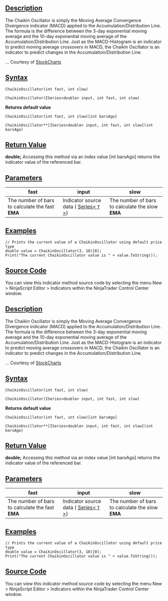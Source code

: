 ## [Description](https://developer.ninjatrader.com/docs/desktop/chaikin_oscillator\#description)

The Chaikin Oscillator is simply the Moving Average Convergence Divergence indicator (MACD) applied to the Accumulation/Distribution Line. The formula is the difference between the 3-day exponential moving average and the 10-day exponential moving average of the Accumulation/Distribution Line. Just as the MACD-Histogram is an indicator to predict moving average crossovers in MACD, the Chaikin Oscillator is an indicator to predict changes in the Accumulation/Distribution Line.

... Courtesy of [StockCharts](https://chartschool.stockcharts.com/table-of-contents/technical-indicators-and-overlays/technical-indicators/chaikin-oscillator)

## [Syntax](https://developer.ninjatrader.com/docs/desktop/chaikin_oscillator\#syntax)

`ChaikinOscillator(int fast, int slow)`

`ChaikinOscillator(ISeries<double> input, int fast, int slow)`

**Returns default value**

`ChaikinOscillator(int fast, int slow)[int barsAgo]`

`ChaikinOscillator**[ISeries<double> input, int fast, int slow](int barsAgo)`

## [Return Value](https://developer.ninjatrader.com/docs/desktop/chaikin_oscillator\#return-value)

**double;** Accessing this method via an index value \[int barsAgo\] returns the indicator value of the referenced bar.

## [Parameters](https://developer.ninjatrader.com/docs/desktop/chaikin_oscillator\#parameters)

| fast | input | slow |
| --- | --- | --- |
| The number of bars to calculate the fast **EMA** | Indicator source data ( [Series< `T` >](https://developer.ninjatrader.com/docs/desktop/seriest)) | The number of bars to calculate the slow **EMA** |

## [Examples](https://developer.ninjatrader.com/docs/desktop/chaikin_oscillator\#examples)

```jsx-150469391 csharp
// Prints the current value of a ChaikinOscillator using default price type
double value = ChaikinOscillator(3, 10)[0];
Print("The current ChaikinOscillator value is " + value.ToString());

```

## [Source Code](https://developer.ninjatrader.com/docs/desktop/chaikin_oscillator\#source-code)

You can view this indicator method source code by selecting the menu New > NinjaScript Editor > Indicators within the NinjaTrader Control Center window.

## [Description](https://developer.ninjatrader.com/docs/desktop/chaikin_oscillator\#description)

The Chaikin Oscillator is simply the Moving Average Convergence Divergence indicator (MACD) applied to the Accumulation/Distribution Line. The formula is the difference between the 3-day exponential moving average and the 10-day exponential moving average of the Accumulation/Distribution Line. Just as the MACD-Histogram is an indicator to predict moving average crossovers in MACD, the Chaikin Oscillator is an indicator to predict changes in the Accumulation/Distribution Line.

... Courtesy of [StockCharts](https://chartschool.stockcharts.com/table-of-contents/technical-indicators-and-overlays/technical-indicators/chaikin-oscillator)

## [Syntax](https://developer.ninjatrader.com/docs/desktop/chaikin_oscillator\#syntax)

`ChaikinOscillator(int fast, int slow)`

`ChaikinOscillator(ISeries<double> input, int fast, int slow)`

**Returns default value**

`ChaikinOscillator(int fast, int slow)[int barsAgo]`

`ChaikinOscillator**[ISeries<double> input, int fast, int slow](int barsAgo)`

## [Return Value](https://developer.ninjatrader.com/docs/desktop/chaikin_oscillator\#return-value)

**double;** Accessing this method via an index value \[int barsAgo\] returns the indicator value of the referenced bar.

## [Parameters](https://developer.ninjatrader.com/docs/desktop/chaikin_oscillator\#parameters)

| fast | input | slow |
| --- | --- | --- |
| The number of bars to calculate the fast **EMA** | Indicator source data ( [Series< `T` >](https://developer.ninjatrader.com/docs/desktop/seriest)) | The number of bars to calculate the slow **EMA** |

## [Examples](https://developer.ninjatrader.com/docs/desktop/chaikin_oscillator\#examples)

```jsx-150469391 csharp
// Prints the current value of a ChaikinOscillator using default price type
double value = ChaikinOscillator(3, 10)[0];
Print("The current ChaikinOscillator value is " + value.ToString());

```

## [Source Code](https://developer.ninjatrader.com/docs/desktop/chaikin_oscillator\#source-code)

You can view this indicator method source code by selecting the menu New > NinjaScript Editor > Indicators within the NinjaTrader Control Center window.
